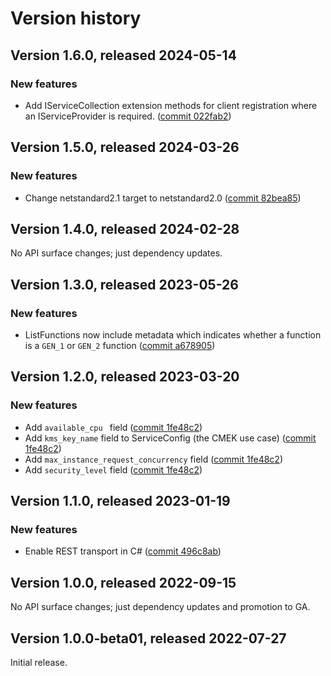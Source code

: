 # Version history

## Version 1.6.0, released 2024-05-14

### New features

- Add IServiceCollection extension methods for client registration where an IServiceProvider is required. ([commit 022fab2](https://github.com/googleapis/google-cloud-dotnet/commit/022fab203f28fb9c608972af7f8b83f571ae5694))

## Version 1.5.0, released 2024-03-26

### New features

- Change netstandard2.1 target to netstandard2.0 ([commit 82bea85](https://github.com/googleapis/google-cloud-dotnet/commit/82bea850661975b9750ac30753528cc9d2e05240))

## Version 1.4.0, released 2024-02-28

No API surface changes; just dependency updates.

## Version 1.3.0, released 2023-05-26

### New features

- ListFunctions now include metadata which indicates whether a function is a `GEN_1` or `GEN_2` function ([commit a678905](https://github.com/googleapis/google-cloud-dotnet/commit/a678905cbacd1970ed1b3e2d46e14d82635c5dcd))

## Version 1.2.0, released 2023-03-20

### New features

- Add `available_cpu ` field ([commit 1fe48c2](https://github.com/googleapis/google-cloud-dotnet/commit/1fe48c20af36a2f9d5b6de66a2d8ddda3383e991))
- Add `kms_key_name` field to ServiceConfig (the CMEK use case) ([commit 1fe48c2](https://github.com/googleapis/google-cloud-dotnet/commit/1fe48c20af36a2f9d5b6de66a2d8ddda3383e991))
- Add `max_instance_request_concurrency` field ([commit 1fe48c2](https://github.com/googleapis/google-cloud-dotnet/commit/1fe48c20af36a2f9d5b6de66a2d8ddda3383e991))
- Add `security_level` field ([commit 1fe48c2](https://github.com/googleapis/google-cloud-dotnet/commit/1fe48c20af36a2f9d5b6de66a2d8ddda3383e991))

## Version 1.1.0, released 2023-01-19

### New features

- Enable REST transport in C# ([commit 496c8ab](https://github.com/googleapis/google-cloud-dotnet/commit/496c8abe53e80646e5dd5a6d4a2231b11b36969a))

## Version 1.0.0, released 2022-09-15

No API surface changes; just dependency updates and promotion to GA.

## Version 1.0.0-beta01, released 2022-07-27

Initial release.
